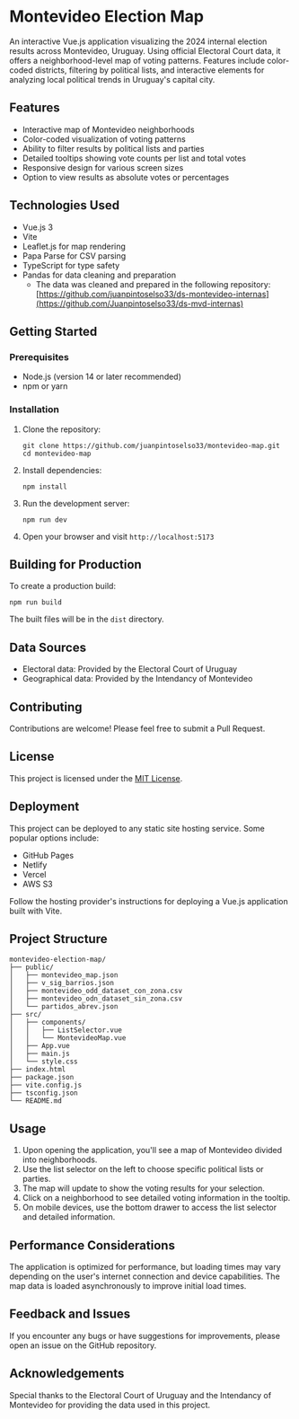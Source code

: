 # Montevideo Election Map

An interactive Vue.js application visualizing the 2024 internal election results across Montevideo, Uruguay. Using official Electoral Court data, it offers a neighborhood-level map of voting patterns. Features include color-coded districts, filtering by political lists, and interactive elements for analyzing local political trends in Uruguay's capital city.

## Features

- Interactive map of Montevideo neighborhoods
- Color-coded visualization of voting patterns
- Ability to filter results by political lists and parties
- Detailed tooltips showing vote counts per list and total votes
- Responsive design for various screen sizes
- Option to view results as absolute votes or percentages

## Technologies Used

- Vue.js 3
- Vite
- Leaflet.js for map rendering
- Papa Parse for CSV parsing
- TypeScript for type safety
- Pandas for data cleaning and preparation
  - The data was cleaned and prepared in the following repository: [https://github.com/juanpintoselso33/ds-montevideo-internas](https://github.com/Juanpintoselso33/ds-mvd-internas)

## Getting Started

### Prerequisites

- Node.js (version 14 or later recommended)
- npm or yarn

### Installation

1. Clone the repository:

   ```
   git clone https://github.com/juanpintoselso33/montevideo-map.git
   cd montevideo-map
   ```

2. Install dependencies:

   ```
   npm install
   ```

3. Run the development server:

   ```
   npm run dev
   ```

4. Open your browser and visit `http://localhost:5173`

## Building for Production

To create a production build:

```
npm run build
```

The built files will be in the `dist` directory.

## Data Sources

- Electoral data: Provided by the Electoral Court of Uruguay
- Geographical data: Provided by the Intendancy of Montevideo

## Contributing

Contributions are welcome! Please feel free to submit a Pull Request.

## License

This project is licensed under the [MIT License](LICENSE).

## Deployment

This project can be deployed to any static site hosting service. Some popular options include:

- GitHub Pages
- Netlify
- Vercel
- AWS S3

Follow the hosting provider's instructions for deploying a Vue.js application built with Vite.

## Project Structure

```
montevideo-election-map/
├── public/
│   ├── montevideo_map.json
│   ├── v_sig_barrios.json
│   ├── montevideo_odd_dataset_con_zona.csv
│   ├── montevideo_odn_dataset_sin_zona.csv
│   └── partidos_abrev.json
├── src/
│   ├── components/
│   │   ├── ListSelector.vue
│   │   └── MontevideoMap.vue
│   ├── App.vue
│   ├── main.js
│   └── style.css
├── index.html
├── package.json
├── vite.config.js
├── tsconfig.json
└── README.md
```

## Usage

1. Upon opening the application, you'll see a map of Montevideo divided into neighborhoods.
2. Use the list selector on the left to choose specific political lists or parties.
3. The map will update to show the voting results for your selection.
4. Click on a neighborhood to see detailed voting information in the tooltip.
5. On mobile devices, use the bottom drawer to access the list selector and detailed information.

## Performance Considerations

The application is optimized for performance, but loading times may vary depending on the user's internet connection and device capabilities. The map data is loaded asynchronously to improve initial load times.

## Feedback and Issues

If you encounter any bugs or have suggestions for improvements, please open an issue on the GitHub repository.

## Acknowledgements

Special thanks to the Electoral Court of Uruguay and the Intendancy of Montevideo for providing the data used in this project.
